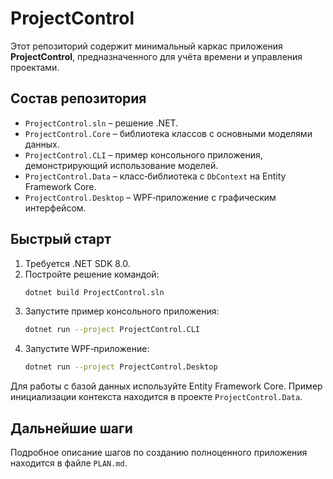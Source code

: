# ProjectControl

Этот репозиторий содержит минимальный каркас приложения **ProjectControl**, предназначенного для учёта времени и управления проектами.

## Состав репозитория
- `ProjectControl.sln` – решение .NET.
- `ProjectControl.Core` – библиотека классов с основными моделями данных.
- `ProjectControl.CLI` – пример консольного приложения, демонстрирующий использование моделей.
- `ProjectControl.Data` – класс‑библиотека c `DbContext` на Entity Framework Core.
- `ProjectControl.Desktop` – WPF‑приложение с графическим интерфейсом.

## Быстрый старт
1. Требуется .NET SDK 8.0.
2. Постройте решение командой:
   ```bash
   dotnet build ProjectControl.sln
   ```
3. Запустите пример консольного приложения:
   ```bash
   dotnet run --project ProjectControl.CLI
   ```
4. Запустите WPF‑приложение:
   ```bash
   dotnet run --project ProjectControl.Desktop
   ```

Для работы с базой данных используйте Entity Framework Core. Пример инициализации контекста находится в проекте `ProjectControl.Data`.

## Дальнейшие шаги
Подробное описание шагов по созданию полноценного приложения находится в файле `PLAN.md`.
